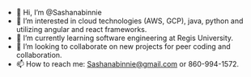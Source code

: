 - 👋 Hi, I’m @Sashanabinnie
- 👀 I’m interested in cloud technologies (AWS, GCP), java, python and utilizing angular and react frameworks.
- 🌱 I’m currently learning software engineering at Regis University.
- 💞️ I’m looking to collaborate on new projects for peer coding and collaboration.
- 📫 How to reach me: Sashanabinnie@gmail.com or 860-994-1572.

<!---
Sashanabinnie/Sashanabinnie is a ✨ special ✨ repository because its `README.md` (this file) appears on your GitHub profile.
You can click the Preview link to take a look at your changes.
--->
